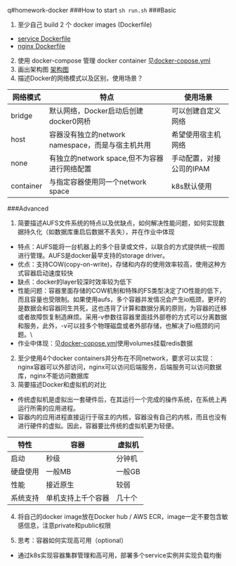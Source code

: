 q#homework-docker
###How to start
`sh run.sh`
###Basic
1. 至少自己 build 2 个 docker images (Dockerfile)
- [service Dockerfile](Dockerfile)
- [nginx Dockerfile](nginx/Dockerfile)
2. 使用 docker-compose 管理 docker container
    见[docker-copose.yml](docker-compose.yml)
3. 画出架构图
[架构图](diagram.jpg)
4. 描述Docker的网络模式以及区别，使用场景？
 
 |  网络模式   | 特点  | 使用场景  |
 |  ----  | ----  | ----  |
 | bridge  | 默认网络，Docker启动后创建docker0网桥 | 可以创建自定义网络 |
 | host  | 容器没有独立的network namespace，而是与宿主机共用 | 希望使用宿主机网络 |
 | none  | 有独立的network space,但不为容器进行网络配置 | 手动配置，对接公司的IPAM |
 | container  | 与指定容器使用同一个network space | k8s默认使用 |
 
###Advanced
1. 简要描述AUFS文件系统的特点以及优缺点，如何解决性能问题，如何实现数据持久化（如数据库重启后数据不丢失），并在作业中体现
- 特点：AUFS能将一台机器上的多个目录或文件，以联合的方式提供统一视图进行管理。AUFS是docker最早支持的storage driver。
- 优点：支持COW(copy-on-write)，存储和内存的使用效率较高，使用这种方式容器启动速度较快
- 缺点：docker的layer较深时效率较为低下
- 性能问题：容器里面存储的COW机制和特殊的FS类型决定了IO性能的低下，而且容量也受限制。如果使用aufs，多个容器并发情况会产生io瓶颈，更坏的是数据会和容器同生共死，这也违背了计算和数据分离的原则，为容器的迁移或者故障恢复制造麻烦。采用-v参数往容器里面挂外部卷的方式可以分离数据和服务，此外，-v可以挂多个物理磁盘或者外部存储，也解决了io瓶颈的问题。\
- 作业中体现：见[docker-copose.yml](docker-compose.yml)使用volumes挂载redis数据
2. 至少使用4个docker containers并分布在不同network，要求可以实现：nginx容器可以外部访问，nginx可以访问后端服务，后端服务可以访问数据库，nginx不能访问数据库
3. 简要描述Docker和虚拟机的对比
- 传统虚拟机是虚拟出一套硬件后，在其运行一个完成的操作系统，在系统上再运行所需的应用进程。
- 容器内的应用进程直接运行于宿主的内核，容器没有自己的内核，而且也没有进行硬件的虚拟。因此，容器要比传统的虚拟机更为轻便。

| 特性 | 容器 | 虚拟机 |
|  ----  | ----  | ----  |
| 启动 | 秒级 | 分钟机 |
| 硬盘使用 | 一般MB | 一般GB |
| 性能 | 接近原生 | 较弱 |
| 系统支持 | 单机支持上千个容器 | 几十个 |
4. 将自己的docker image放在Docker hub / AWS ECR，image一定不要包含敏感信息，注意private和public权限 

5. 思考：容器如何实现高可用（optional）
- 通过k8s实现容器集群管理和高可用，部署多个service实例并实现负载均衡
